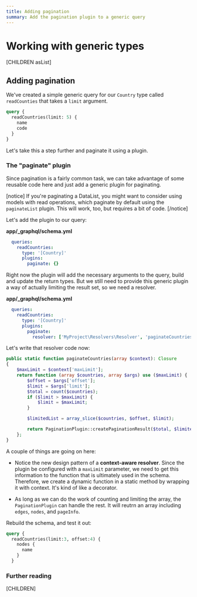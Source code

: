 ```yaml
---
title: Adding pagination
summary: Add the pagination plugin to a generic query
---
```

# Working with generic types

[CHILDREN asList]

## Adding pagination

We've created a simple generic query for our `Country` type called `readCounties` that takes a `limit` argument.

```graphql
query {
  readCountries(limit: 5) {
    name
    code
  }
}
```

Let's take this a step further and paginate it using a plugin.

### The "paginate" plugin

Since pagination is a fairly common task, we can take advantage of some reusable code here and just add a generic
plugin for paginating.

[notice]
If you're paginating a DataList, you might want to consider using models with read operations, which paginate
by default using the `paginateList` plugin. This will work, too, but requires a bit of code.
[/notice]

Let's add the plugin to our query:

**app/_graphql/schema.yml**
```yaml
  queries:
    readCountries:
      type: '[Country]'
      plugins:
        paginate: {}

```

Right now the plugin will add the necessary arguments to the query, build and update the return types. But
we still need to provide this generic plugin a way of actually limiting the result set, so we need a resolver.

**app/_graphql/schema.yml**
```yaml
  queries:
    readCountries:
      type: '[Country]'
      plugins:
        paginate:
          resolver: ['MyProject\Resolvers\Resolver', 'paginateCountries']

```

Let's write that resolver code now:

```php
public static function paginateCountries(array $context): Closure
{
    $maxLimit = $context['maxLimit'];
    return function (array $countries, array $args) use ($maxLimit) {
        $offset = $args['offset'];
        $limit = $args['limit'];
        $total = count($countries);
        if ($limit > $maxLimit) {
            $limit = $maxLimit;
        }

        $limitedList = array_slice($countries, $offset, $limit);

        return PaginationPlugin::createPaginationResult($total, $limitedList, $limit, $offset);
    };
}
```

A couple of things are going on here:

* Notice the new design pattern of a **context-aware resolver**. Since the plugin be configured with a `maxLimit`
parameter, we need to get this information to the function that is ultimately used in the schema. Therefore,
we create a dynamic function in a static method by wrapping it with context. It's kind of like a decorator.

* As long as we can do the work of counting and limiting the array, the `PaginationPlugin` can handle the rest. It will reutrn an array including `edges`, `nodes`, and `pageInfo`.

Rebuild the schema, and test it out:

```graphql
query {
  readCountries(limit:3, offset:4) {
    nodes {
      name
    }
  }
```

### Further reading

[CHILDREN]

